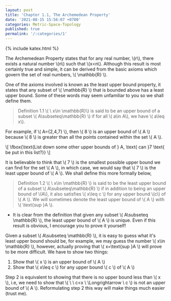 ```yaml
---
layout: post
title: 'Chapter 1.1, The Archemedean Property'
date: '2021-08-15 15:56:07 +0700'
categories: Metric-Space-Topology
published: true
permalink: '/:categories/1'
---
```

{% include katex.html %}

The Archemedean Property states that for any real number, \\(r\\), there exists a natural number \\(n\\) such that \\(x<n\\). Although this result is most certainly true and simple, it can be derived from the basic axioms which govern the set of real numbers, \\( \mathbb{R} \\).

One of the axioms involved is known as the least upper bound property, it states that any subset of \\( \mathbb{R} \\) that is bounded above has a least upper bound. Some of these words may seem unfamiliar to you so we shall define them.

> Definition 1.1 \\( \ x\in \mathbb{R}\\) is said to be an upper bound of a subset \\( A\subseteq\mathbb{R} \\) if for all \\( a\in A\\), we have \\( a\leq x\\).

For example, if \\( A=\{2,4,7\} \\), then \\( 8 \\) is an upper bound of \\( A \\) because \\( 8 \\) is greater than all the points contained within the set \\( A \\).

\\[ \fbox{\text{List down some other upper bounds of } A, \text{ can }7 \text{ be put in this list?}} \\]

It is believable to think that \\( 7 \\) is the smallest possible upper bound we can find for the set \\( A \\), in which case, we would say that \\( 7 \\) is the least upper bound of \\( A \\). We shall define this more formally below,

> Definition 1.2 \\( \ x\in \mathbb{R} \\) is said to be the least upper bound of a subset \\( A\subseteq\mathbb{R} \\) if in addition to being an upper bound of \\(A\\), it also satisfies \\( x\leq c \\) for any upper bound \\(c\\) of \\( A \\). We will sometimes denote the least upper bound of \\( A \\) with \\( \text{sup }A \\).

- It is clear from the definition that given any subset \\( A\subseteq \mathbb{R} \\), the least upper bound of \\( A \\) is unique. Even if this result is obvious, I encourage you to prove it yourself!

Given a subset \\( A\subseteq \mathbb{R} \\), it is easy to guess what it's least upper bound should be, for example, we may guess the number \\( x\in \mathbb{R} \\), however, actually proving that \\( x=\text{sup }A \\) will prove to be more difficult. We have to show two things:

1. Show that \\( x \\) is an upper bound of \\( A \\)
2. Show that \\( x\leq c \\) for any upper bound \\( c \\) of \\( A \\)

Step 2 is equivalent to showing that there is no upper bound less than \\( x \\), i.e, we need to show that \\( \ \ c<x \ \Longrightarrow \ c \\) is not an upper bound of \\( A \\). Reformulating step 2 this way will make things much easier (trust me).




